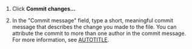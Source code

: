 1. Click **Commit changes...**

1. In the "Commit message" field, type a short, meaningful commit message that describes the change you made to the file. You can attribute the commit to more than one author in the commit message. For more information, see [AUTOTITLE](/pull-requests/committing-changes-to-your-project/creating-and-editing-commits/creating-a-commit-with-multiple-authors).
